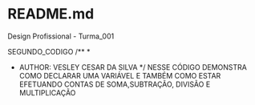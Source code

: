 # README.md
Design Profissional - Turma_001

 SEGUNDO_CODIGO
 /**
 *
 * AUTHOR: VESLEY CESAR DA SILVA
 */
 NESSE CÓDIGO DEMONSTRA COMO DECLARAR UMA VARIÁVEL
 E TAMBÉM COMO ESTAR EFETUANDO CONTAS DE SOMA,SUBTRAÇÃO,
 DIVISÃO E MULTIPLICAÇÃO
